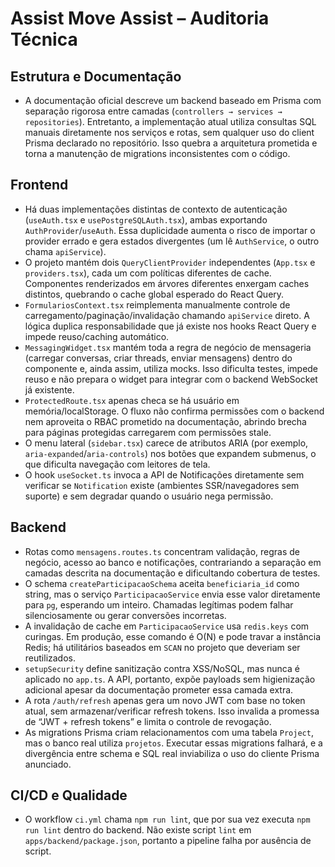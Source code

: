# Assist Move Assist – Auditoria Técnica

## Estrutura e Documentação
- A documentação oficial descreve um backend baseado em Prisma com separação rigorosa entre camadas (`controllers → services → repositories`). Entretanto, a implementação atual utiliza consultas SQL manuais diretamente nos serviços e rotas, sem qualquer uso do client Prisma declarado no repositório. Isso quebra a arquitetura prometida e torna a manutenção de migrations inconsistentes com o código.

## Frontend
- Há duas implementações distintas de contexto de autenticação (`useAuth.tsx` e `usePostgreSQLAuth.tsx`), ambas exportando `AuthProvider`/`useAuth`. Essa duplicidade aumenta o risco de importar o provider errado e gera estados divergentes (um lê `AuthService`, o outro chama `apiService`).
- O projeto mantém dois `QueryClientProvider` independentes (`App.tsx` e `providers.tsx`), cada um com políticas diferentes de cache. Componentes renderizados em árvores diferentes enxergam caches distintos, quebrando o cache global esperado do React Query.
- `FormulariosContext.tsx` reimplementa manualmente controle de carregamento/paginação/invalidação chamando `apiService` direto. A lógica duplica responsabilidade que já existe nos hooks React Query e impede reuso/caching automático.
- `MessagingWidget.tsx` mantém toda a regra de negócio de mensageria (carregar conversas, criar threads, enviar mensagens) dentro do componente e, ainda assim, utiliza mocks. Isso dificulta testes, impede reuso e não prepara o widget para integrar com o backend WebSocket já existente.
- `ProtectedRoute.tsx` apenas checa se há usuário em memória/localStorage. O fluxo não confirma permissões com o backend nem aproveita o RBAC prometido na documentação, abrindo brecha para páginas protegidas carregarem com permissões stale.
- O menu lateral (`sidebar.tsx`) carece de atributos ARIA (por exemplo, `aria-expanded`/`aria-controls`) nos botões que expandem submenus, o que dificulta navegação com leitores de tela.
- O hook `useSocket.ts` invoca a API de Notificações diretamente sem verificar se `Notification` existe (ambientes SSR/navegadores sem suporte) e sem degradar quando o usuário nega permissão.

## Backend
- Rotas como `mensagens.routes.ts` concentram validação, regras de negócio, acesso ao banco e notificações, contrariando a separação em camadas descrita na documentação e dificultando cobertura de testes.
- O schema `createParticipacaoSchema` aceita `beneficiaria_id` como string, mas o serviço `ParticipacaoService` envia esse valor diretamente para `pg`, esperando um inteiro. Chamadas legítimas podem falhar silenciosamente ou gerar conversões incorretas.
- A invalidação de cache em `ParticipacaoService` usa `redis.keys` com curingas. Em produção, esse comando é O(N) e pode travar a instância Redis; há utilitários baseados em `SCAN` no projeto que deveriam ser reutilizados.
- `setupSecurity` define sanitização contra XSS/NoSQL, mas nunca é aplicado no `app.ts`. A API, portanto, expõe payloads sem higienização adicional apesar da documentação prometer essa camada extra.
- A rota `/auth/refresh` apenas gera um novo JWT com base no token atual, sem armazenar/verificar refresh tokens. Isso invalida a promessa de “JWT + refresh tokens” e limita o controle de revogação.
- As migrations Prisma criam relacionamentos com uma tabela `Project`, mas o banco real utiliza `projetos`. Executar essas migrations falhará, e a divergência entre schema e SQL real inviabiliza o uso do cliente Prisma anunciado.

## CI/CD e Qualidade
- O workflow `ci.yml` chama `npm run lint`, que por sua vez executa `npm run lint` dentro do backend. Não existe script `lint` em `apps/backend/package.json`, portanto a pipeline falha por ausência de script.

